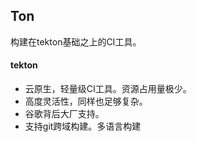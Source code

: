## Ton

构建在tekton基础之上的CI工具。

#### tekton

- 云原生，轻量级CI工具。资源占用量极少。
- 高度灵活性，同样也足够复杂。
- 谷歌背后大厂支持。
- 支持git跨域构建。多语言构建

